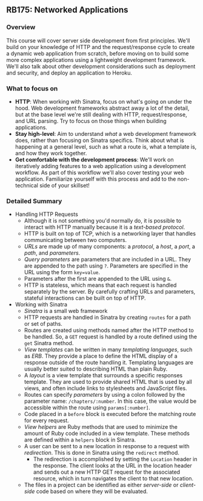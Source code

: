 ## RB175: Networked Applications



### Overview

This course will cover server side development from first principles. We'll build on your knowledge of HTTP and the request/response cycle to create a dynamic web application from scratch, before moving on to build some more complex applications using a lightweight development framework. We'll also talk about other development considerations such as deployment and security, and deploy an application to Heroku.



### What to focus on

* **HTTP**: When working with Sinatra, focus on what's going on under the hood. Web development frameworks abstract away a lot of the detail, but at the base level we're still dealing with HTTP, request/response, and URL parsing. Try to focus on those things when building applications.
* **Stay high-level**: Aim to understand *what* a web development framework does, rather than focusing on Sinatra specifics. Think about what is happening at a general level, such as what a route is, what a template is, and how they work together.
* **Get comfortable with the development process**: We'll work on iteratively adding features to a web application using a development workflow. As part of this workflow we'll also cover testing your web application. Familiarize yourself with this process and add to the non-technical side of your skillset!



### Detailed Summary

* Handling HTTP Requests
  * Although it is not something you'd normally do, it is possible to interact with HTTP manually because it is a *text-based protocol*.
  * HTTP is built on top of TCP, which is a networking layer that handles communicating between two computers.
  * *URLs* are made up of many components: a *protocol*, a *host*, a *port*, a *path*, and *parameters*.
  * *Query parameters* are parameters that are included in a URL. They are appended to the path using `?`. Parameters are specified in the URL using the form `key=value`.
  * Parameters after the first are appended to the URL using `&`.
  * HTTP is stateless, which means that each request is handled separately by the server. By carefully crafting URLs and parameters, stateful interactions can be built on top of HTTP.
* Working with Sinatra
  * *Sinatra* is a small web framework
  * HTTP requests are handled in Sinatra by creating `routes` for a path or set of paths.
  * Routes are created using methods named after the HTTP method to be handled. So, a `GET` request is handled by a route defined using the `get` Sinatra method.
  * *View templates* can be written in many *templating languages*, such as *ERB*. They provide a place to define the HTML display of a response outside of the route handling it. Templating languages are usually better suited to describing HTML than plain Ruby.
  * A *layout* is a view template that surrounds a specific responses template. They are used to provide shared HTML that is used by all views, and often include links to stylesheets and JavaScript files.
  * Routes can specify *parameters* by using a colon followed by the parameter name: `/chapters/:number`. In this case, the value would be accessible within the route using `params[:number]`.
  * Code placed in a `before` block is executed before the matching route for every request.
  * *View helpers* are Ruby methods that are used to minimize the amount of Ruby code included in a view template. These methods are defined within a `helpers` block in Sinatra.
  * A user can be sent to a new location in response to a request with *redirection*. This is done in Sinatra using the `redirect` method.
    * The redirection is accomplished by setting the `Location` header in the response. The client looks at the URL in the location header and sends out a new HTTP GET request for the associated resource, which in turn navigates the client to that new location.
  * The files in a project can be identified as either *server-side* or *client-side* code based on where they will be evaluated.